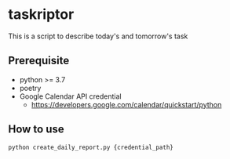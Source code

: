 # taskriptor
This is a script to describe today's and tomorrow's task


## Prerequisite
- python >= 3.7
- poetry
- Google Calendar API credential
  - https://developers.google.com/calendar/quickstart/python

## How to use
```
python create_daily_report.py {credential_path}
```
